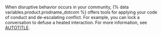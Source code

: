 When disruptive behavior occurs in your community, {% data variables.product.prodname_dotcom %} offers tools for applying your code of conduct and de-escalating conflict. For example, you can lock a conversation to defuse a heated interaction. For more information, see [AUTOTITLE](/communities/moderating-comments-and-conversations).
